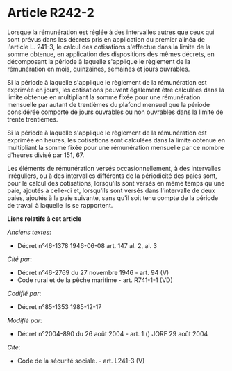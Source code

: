 # Article R242-2

Lorsque la rémunération est réglée à des intervalles autres que ceux qui sont prévus dans les décrets pris en application du
premier alinéa de l'article L. 241-3, le calcul des cotisations s'effectue dans la limite de la somme obtenue, en application
des dispositions des mêmes décrets, en décomposant la période à laquelle s'applique le règlement de la rémunération en mois,
quinzaines, semaines et jours ouvrables. 

Si la période à laquelle s'applique le règlement de la rémunération est exprimée en jours, les cotisations peuvent également
être calculées dans la limite obtenue en multipliant la somme fixée pour une rémunération mensuelle par autant de trentièmes
du plafond mensuel que la période considérée comporte de jours ouvrables ou non ouvrables dans la limite de trente
trentièmes. 

Si la période à laquelle s'applique le règlement de la rémunération est exprimée en heures, les cotisations sont calculées
dans la limite obtenue en multipliant la somme fixée pour une rémunération mensuelle par ce nombre d'heures divisé par 151,
67. 

Les éléments de rémunération versés occasionnellement, à des intervalles irréguliers, ou à des intervalles différents de la
périodicité des paies sont, pour le calcul des cotisations, lorsqu'ils sont versés en même temps qu'une paie, ajoutés à
celle-ci et, lorsqu'ils sont versés dans l'intervalle de deux paies, ajoutés à la paie suivante, sans qu'il soit tenu compte
de la période de travail à laquelle ils se rapportent.

**Liens relatifs à cet article**

_Anciens textes_:

  - Décret n°46-1378 1946-06-08 art. 147 al. 2, al. 3

_Cité par_:

  - Décret n°46-2769 du 27 novembre 1946 - art. 94 (V)
  - Code rural et de la pêche maritime - art. R741-1-1 (VD)

_Codifié par_:

  - Décret n°85-1353 1985-12-17

_Modifié par_:

  - Décret n°2004-890 du 26 août 2004 - art. 1 () JORF 29 août 2004

_Cite_:

  - Code de la sécurité sociale. - art. L241-3 (V)
